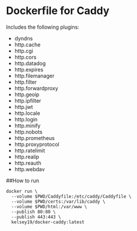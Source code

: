 # Dockerfile for Caddy

Includes the following plugins:

* dyndns
* http.cache
* http.cgi
* http.cors
* http.datadog
* http.expires
* http.filemanager
* http.filter
* http.forwardproxy
* http.geoip
* http.ipfilter
* http.jwt
* http.locale
* http.login
* http.minify
* http.nobots
* http.prometheus
* http.proxyprotocol
* http.ratelimit
* http.realip
* http.reauth
* http.webdav


##How to run

```
docker run \
  --volume $PWD/Caddyfile:/etc/caddy/Caddyfile \
  --volume $PWD/certs:/var/lib/caddy \
  --volume $PWD/html:/var/www \
  --publish 80:80 \
  --publish 443:443 \
  kelsey19/docker-caddy:latest
```
